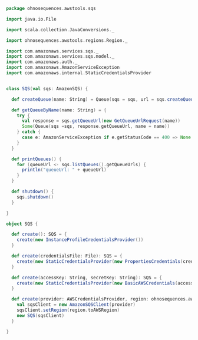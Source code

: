 
```scala
package ohnosequences.awstools.sqs

import java.io.File

import scala.collection.JavaConversions._

import ohnosequences.awstools.regions.Region._

import com.amazonaws.services.sqs._
import com.amazonaws.services.sqs.model._
import com.amazonaws.auth._
import com.amazonaws.AmazonServiceException
import com.amazonaws.internal.StaticCredentialsProvider


class SQS(val sqs: AmazonSQS) {

  def createQueue(name: String) = Queue(sqs = sqs, url = sqs.createQueue(new CreateQueueRequest(name)).getQueueUrl, name = name)

  def getQueueByName(name: String) = {
    try {
      val response = sqs.getQueueUrl(new GetQueueUrlRequest(name))
      Some(Queue(sqs =sqs, response.getQueueUrl, name = name))
    } catch {
      case e: AmazonServiceException if e.getStatusCode == 400 => None
    }
  }

  def printQueues() {
    for (queueUrl <- sqs.listQueues().getQueueUrls) {
      println("queueUrl: " + queueUrl)
    }
  }

  def shutdown() {
    sqs.shutdown()
  }

}

object SQS {

  def create(): SQS = {
    create(new InstanceProfileCredentialsProvider())
  }

  def create(credentialsFile: File): SQS = {
    create(new StaticCredentialsProvider(new PropertiesCredentials(credentialsFile)))
  }

  def create(accessKey: String, secretKey: String): SQS = {
    create(new StaticCredentialsProvider(new BasicAWSCredentials(accessKey, secretKey)))
  }

  def create(provider: AWSCredentialsProvider, region: ohnosequences.awstools.regions.Region = Ireland): SQS = {
    val sqsClient = new AmazonSQSClient(provider)
    sqsClient.setRegion(region.toAWSRegion)
    new SQS(sqsClient)
  }

}

```




[main/scala/ohnosequences/awstools/autoscaling/AutoScaling.scala]: ../autoscaling/AutoScaling.scala.md
[main/scala/ohnosequences/awstools/autoscaling/AutoScalingGroup.scala]: ../autoscaling/AutoScalingGroup.scala.md
[main/scala/ohnosequences/awstools/autoscaling/LaunchConfiguration.scala]: ../autoscaling/LaunchConfiguration.scala.md
[main/scala/ohnosequences/awstools/autoscaling/PurchaseModel.scala]: ../autoscaling/PurchaseModel.scala.md
[main/scala/ohnosequences/awstools/dynamodb/DynamoDBUtils.scala]: ../dynamodb/DynamoDBUtils.scala.md
[main/scala/ohnosequences/awstools/ec2/AMI.scala]: ../ec2/AMI.scala.md
[main/scala/ohnosequences/awstools/ec2/EC2.scala]: ../ec2/EC2.scala.md
[main/scala/ohnosequences/awstools/ec2/Filters.scala]: ../ec2/Filters.scala.md
[main/scala/ohnosequences/awstools/ec2/InstanceSpecs.scala]: ../ec2/InstanceSpecs.scala.md
[main/scala/ohnosequences/awstools/ec2/InstanceType.scala]: ../ec2/InstanceType.scala.md
[main/scala/ohnosequences/awstools/ec2/LaunchSpecs.scala]: ../ec2/LaunchSpecs.scala.md
[main/scala/ohnosequences/awstools/ec2/package.scala]: ../ec2/package.scala.md
[main/scala/ohnosequences/awstools/regions/Region.scala]: ../regions/Region.scala.md
[main/scala/ohnosequences/awstools/s3/address.scala]: ../s3/address.scala.md
[main/scala/ohnosequences/awstools/s3/client.scala]: ../s3/client.scala.md
[main/scala/ohnosequences/awstools/s3/package.scala]: ../s3/package.scala.md
[main/scala/ohnosequences/awstools/s3/transfers.scala]: ../s3/transfers.scala.md
[main/scala/ohnosequences/awstools/sns/SNS.scala]: ../sns/SNS.scala.md
[main/scala/ohnosequences/awstools/sns/Topic.scala]: ../sns/Topic.scala.md
[main/scala/ohnosequences/awstools/sqs/Queue.scala]: Queue.scala.md
[main/scala/ohnosequences/awstools/sqs/SQS.scala]: SQS.scala.md
[main/scala/ohnosequences/awstools/utils/AutoScalingUtils.scala]: ../utils/AutoScalingUtils.scala.md
[main/scala/ohnosequences/awstools/utils/DynamoDBUtils.scala]: ../utils/DynamoDBUtils.scala.md
[main/scala/ohnosequences/awstools/utils/SQSUtils.scala]: ../utils/SQSUtils.scala.md
[main/scala/ohnosequences/benchmark/Benchmark.scala]: ../../benchmark/Benchmark.scala.md
[main/scala/ohnosequences/logging/Logger.scala]: ../../logging/Logger.scala.md
[test/scala/ohnosequences/awstools/EC2Tests.scala]: ../../../../../test/scala/ohnosequences/awstools/EC2Tests.scala.md
[test/scala/ohnosequences/awstools/RegionTests.scala]: ../../../../../test/scala/ohnosequences/awstools/RegionTests.scala.md
[test/scala/ohnosequences/awstools/S3Tests.scala]: ../../../../../test/scala/ohnosequences/awstools/S3Tests.scala.md
[test/scala/ohnosequences/awstools/SQSTests.scala]: ../../../../../test/scala/ohnosequences/awstools/SQSTests.scala.md